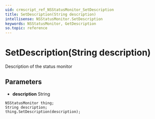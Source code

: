 ```yaml
---
uid: crmscript_ref_NSStatusMonitor_SetDescription
title: SetDescription(String description)
intellisense: NSStatusMonitor.SetDescription
keywords: NSStatusMonitor, GetDescription
so.topic: reference
---
```


# SetDescription(String description)

Description of the status monitor

## Parameters

* **description** String

```crmscript
NSStatusMonitor thing;
String description;
thing.SetDescription(description);
```

